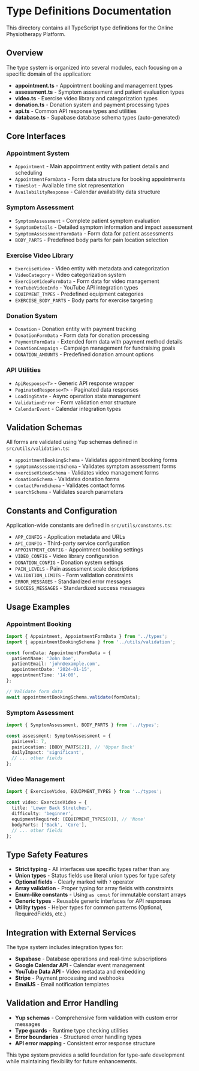 # Type Definitions Documentation

This directory contains all TypeScript type definitions for the Online Physiotherapy Platform.

## Overview

The type system is organized into several modules, each focusing on a specific domain of the application:

- **appointment.ts** - Appointment booking and management types
- **assessment.ts** - Symptom assessment and patient evaluation types
- **video.ts** - Exercise video library and categorization types
- **donation.ts** - Donation system and payment processing types
- **api.ts** - Common API response types and utilities
- **database.ts** - Supabase database schema types (auto-generated)

## Core Interfaces

### Appointment System

- `Appointment` - Main appointment entity with patient details and scheduling
- `AppointmentFormData` - Form data structure for booking appointments
- `TimeSlot` - Available time slot representation
- `AvailabilityResponse` - Calendar availability data structure

### Symptom Assessment

- `SymptomAssessment` - Complete patient symptom evaluation
- `SymptomDetails` - Detailed symptom information and impact assessment
- `SymptomAssessmentFormData` - Form data for patient assessments
- `BODY_PARTS` - Predefined body parts for pain location selection

### Exercise Video Library

- `ExerciseVideo` - Video entity with metadata and categorization
- `VideoCategory` - Video categorization system
- `ExerciseVideoFormData` - Form data for video management
- `YouTubeVideoInfo` - YouTube API integration types
- `EQUIPMENT_TYPES` - Predefined equipment categories
- `EXERCISE_BODY_PARTS` - Body parts for exercise targeting

### Donation System

- `Donation` - Donation entity with payment tracking
- `DonationFormData` - Form data for donation processing
- `PaymentFormData` - Extended form data with payment method details
- `DonationCampaign` - Campaign management for fundraising goals
- `DONATION_AMOUNTS` - Predefined donation amount options

### API Utilities

- `ApiResponse<T>` - Generic API response wrapper
- `PaginatedResponse<T>` - Paginated data responses
- `LoadingState` - Async operation state management
- `ValidationError` - Form validation error structure
- `CalendarEvent` - Calendar integration types

## Validation Schemas

All forms are validated using Yup schemas defined in `src/utils/validation.ts`:

- `appointmentBookingSchema` - Validates appointment booking forms
- `symptomAssessmentSchema` - Validates symptom assessment forms
- `exerciseVideoSchema` - Validates video management forms
- `donationSchema` - Validates donation forms
- `contactFormSchema` - Validates contact forms
- `searchSchema` - Validates search parameters

## Constants and Configuration

Application-wide constants are defined in `src/utils/constants.ts`:

- `APP_CONFIG` - Application metadata and URLs
- `API_CONFIG` - Third-party service configuration
- `APPOINTMENT_CONFIG` - Appointment booking settings
- `VIDEO_CONFIG` - Video library configuration
- `DONATION_CONFIG` - Donation system settings
- `PAIN_LEVELS` - Pain assessment scale descriptions
- `VALIDATION_LIMITS` - Form validation constraints
- `ERROR_MESSAGES` - Standardized error messages
- `SUCCESS_MESSAGES` - Standardized success messages

## Usage Examples

### Appointment Booking

```typescript
import { Appointment, AppointmentFormData } from '../types';
import { appointmentBookingSchema } from '../utils/validation';

const formData: AppointmentFormData = {
  patientName: 'John Doe',
  patientEmail: 'john@example.com',
  appointmentDate: '2024-01-15',
  appointmentTime: '14:00',
};

// Validate form data
await appointmentBookingSchema.validate(formData);
```

### Symptom Assessment

```typescript
import { SymptomAssessment, BODY_PARTS } from '../types';

const assessment: SymptomAssessment = {
  painLevel: 7,
  painLocation: [BODY_PARTS[2]], // 'Upper Back'
  dailyImpact: 'significant',
  // ... other fields
};
```

### Video Management

```typescript
import { ExerciseVideo, EQUIPMENT_TYPES } from '../types';

const video: ExerciseVideo = {
  title: 'Lower Back Stretches',
  difficulty: 'beginner',
  equipmentRequired: [EQUIPMENT_TYPES[0]], // 'None'
  bodyParts: ['Back', 'Core'],
  // ... other fields
};
```

## Type Safety Features

- **Strict typing** - All interfaces use specific types rather than `any`
- **Union types** - Status fields use literal union types for type safety
- **Optional fields** - Clearly marked with `?` operator
- **Array validation** - Proper typing for array fields with constraints
- **Enum-like constants** - Using `as const` for immutable constant arrays
- **Generic types** - Reusable generic interfaces for API responses
- **Utility types** - Helper types for common patterns (Optional, RequiredFields, etc.)

## Integration with External Services

The type system includes integration types for:

- **Supabase** - Database operations and real-time subscriptions
- **Google Calendar API** - Calendar event management
- **YouTube Data API** - Video metadata and embedding
- **Stripe** - Payment processing and webhooks
- **EmailJS** - Email notification templates

## Validation and Error Handling

- **Yup schemas** - Comprehensive form validation with custom error messages
- **Type guards** - Runtime type checking utilities
- **Error boundaries** - Structured error handling types
- **API error mapping** - Consistent error response structure

This type system provides a solid foundation for type-safe development while maintaining flexibility for future enhancements.
